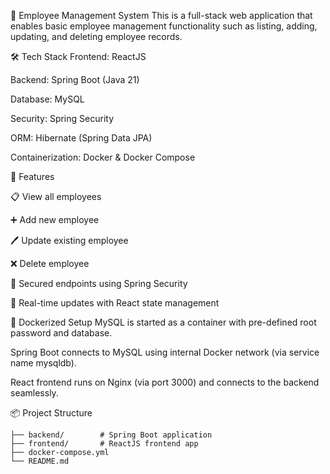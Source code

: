 🚀 Employee Management System
This is a full-stack web application that enables basic employee management functionality such as listing, adding, updating, and deleting employee records.

🛠 Tech Stack
Frontend: ReactJS

Backend: Spring Boot (Java 21)

Database: MySQL

Security: Spring Security

ORM: Hibernate (Spring Data JPA)

Containerization: Docker & Docker Compose

🧰 Features

📋 View all employees

➕ Add new employee

🖊️ Update existing employee

❌ Delete employee

🔐 Secured endpoints using Spring Security

🔄 Real-time updates with React state management

🐳 Dockerized Setup
MySQL is started as a container with pre-defined root password and database.

Spring Boot connects to MySQL using internal Docker network (via service name mysqldb).

React frontend runs on Nginx (via port 3000) and connects to the backend seamlessly.



📦 Project Structure
```
├── backend/        # Spring Boot application
├── frontend/       # ReactJS frontend app
├── docker-compose.yml
└── README.md
```
